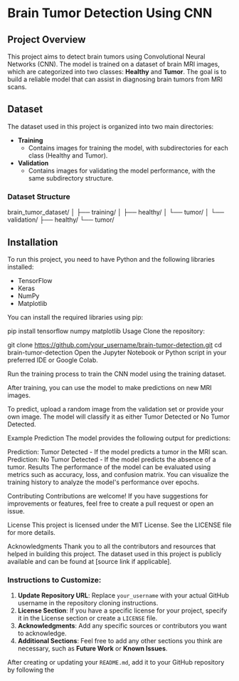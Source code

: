 # Brain Tumor Detection Using CNN

## Project Overview

This project aims to detect brain tumors using Convolutional Neural Networks (CNN). The model is trained on a dataset of brain MRI images, which are categorized into two classes: **Healthy** and **Tumor**. The goal is to build a reliable model that can assist in diagnosing brain tumors from MRI scans.

## Dataset

The dataset used in this project is organized into two main directories:

- **Training**
  - Contains images for training the model, with subdirectories for each class (Healthy and Tumor).
- **Validation**
  - Contains images for validating the model performance, with the same subdirectory structure.

### Dataset Structure

brain_tumor_dataset/ │ ├── training/ │ ├── healthy/ │ └── tumor/ │ └── validation/ ├── healthy/ └── tumor/

## Installation

To run this project, you need to have Python and the following libraries installed:

- TensorFlow
- Keras
- NumPy
- Matplotlib

You can install the required libraries using pip:


pip install tensorflow numpy matplotlib
Usage
Clone the repository:

git clone https://github.com/your_username/brain-tumor-detection.git
cd brain-tumor-detection
Open the Jupyter Notebook or Python script in your preferred IDE or Google Colab.

Run the training process to train the CNN model using the training dataset.

After training, you can use the model to make predictions on new MRI images.

To predict, upload a random image from the validation set or provide your own image. The model will classify it as either Tumor Detected or No Tumor Detected.

Example Prediction
The model provides the following output for predictions:

Prediction: Tumor Detected - If the model predicts a tumor in the MRI scan.
Prediction: No Tumor Detected - If the model predicts the absence of a tumor.
Results
The performance of the model can be evaluated using metrics such as accuracy, loss, and confusion matrix. You can visualize the training history to analyze the model's performance over epochs.

Contributing
Contributions are welcome! If you have suggestions for improvements or features, feel free to create a pull request or open an issue.

License
This project is licensed under the MIT License. See the LICENSE file for more details.

Acknowledgments
Thank you to all the contributors and resources that helped in building this project.
The dataset used in this project is publicly available and can be found at [source link if applicable].

### Instructions to Customize:

1. **Update Repository URL**: Replace `your_username` with your actual GitHub username in the repository cloning instructions.
2. **License Section**: If you have a specific license for your project, specify it in the License section or create a `LICENSE` file.
3. **Acknowledgments**: Add any specific sources or contributors you want to acknowledge.
4. **Additional Sections**: Feel free to add any other sections you think are necessary, such as **Future Work** or **Known Issues**.

After creating or updating your `README.md`, add it to your GitHub repository by following the
